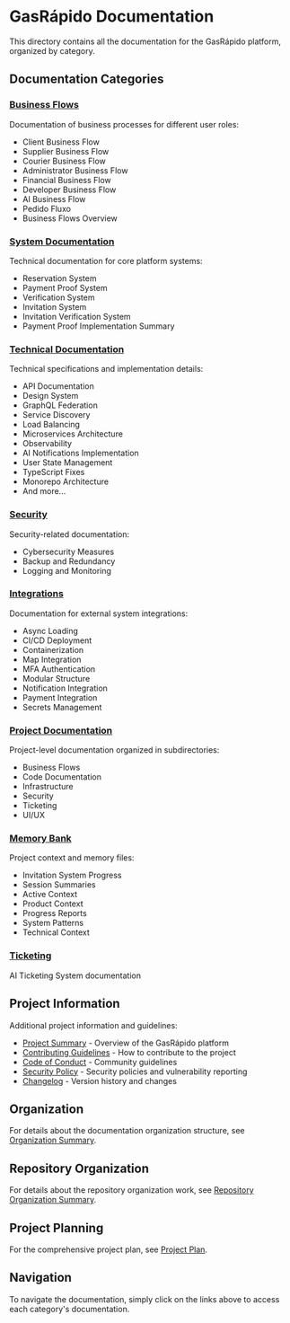 # GasRápido Documentation

This directory contains all the documentation for the GasRápido platform, organized by category.

## Documentation Categories

### [Business Flows](business-flows/)
Documentation of business processes for different user roles:
- Client Business Flow
- Supplier Business Flow
- Courier Business Flow
- Administrator Business Flow
- Financial Business Flow
- Developer Business Flow
- AI Business Flow
- Pedido Fluxo
- Business Flows Overview

### [System Documentation](system/)
Technical documentation for core platform systems:
- Reservation System
- Payment Proof System
- Verification System
- Invitation System
- Invitation Verification System
- Payment Proof Implementation Summary

### [Technical Documentation](technical/)
Technical specifications and implementation details:
- API Documentation
- Design System
- GraphQL Federation
- Service Discovery
- Load Balancing
- Microservices Architecture
- Observability
- AI Notifications Implementation
- User State Management
- TypeScript Fixes
- Monorepo Architecture
- And more...

### [Security](security/)
Security-related documentation:
- Cybersecurity Measures
- Backup and Redundancy
- Logging and Monitoring

### [Integrations](integrations/)
Documentation for external system integrations:
- Async Loading
- CI/CD Deployment
- Containerization
- Map Integration
- MFA Authentication
- Modular Structure
- Notification Integration
- Payment Integration
- Secrets Management

### [Project Documentation](project-documentation/)
Project-level documentation organized in subdirectories:
- Business Flows
- Code Documentation
- Infrastructure
- Security
- Ticketing
- UI/UX

### [Memory Bank](memory-bank/)
Project context and memory files:
- Invitation System Progress
- Session Summaries
- Active Context
- Product Context
- Progress Reports
- System Patterns
- Technical Context

### [Ticketing](ticketing/)
AI Ticketing System documentation

## Project Information

Additional project information and guidelines:

- [Project Summary](PROJECT_SUMMARY.md) - Overview of the GasRápido platform
- [Contributing Guidelines](CONTRIBUTING.md) - How to contribute to the project
- [Code of Conduct](CODE_OF_CONDUCT.md) - Community guidelines
- [Security Policy](../SECURITY.md) - Security policies and vulnerability reporting
- [Changelog](../CHANGELOG.md) - Version history and changes

## Organization

For details about the documentation organization structure, see [Organization Summary](ORGANIZATION_SUMMARY.md).

## Repository Organization

For details about the repository organization work, see [Repository Organization Summary](REPOSITORY_ORGANIZATION_SUMMARY.md).

## Project Planning

For the comprehensive project plan, see [Project Plan](PROJECT_PLAN.md).

## Navigation

To navigate the documentation, simply click on the links above to access each category's documentation.